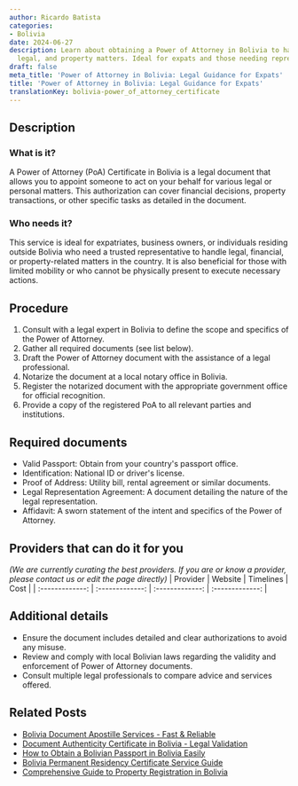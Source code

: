 ```yaml
---
author: Ricardo Batista
categories:
- Bolivia
date: 2024-06-27
description: Learn about obtaining a Power of Attorney in Bolivia to handle financial,
  legal, and property matters. Ideal for expats and those needing representation.
draft: false
meta_title: 'Power of Attorney in Bolivia: Legal Guidance for Expats'
title: 'Power of Attorney in Bolivia: Legal Guidance for Expats'
translationKey: bolivia-power_of_attorney_certificate
---
```



## Description
### What is it?
A Power of Attorney (PoA) Certificate in Bolivia is a legal document that allows you to appoint someone to act on your behalf for various legal or personal matters. This authorization can cover financial decisions, property transactions, or other specific tasks as detailed in the document.

### Who needs it?
This service is ideal for expatriates, business owners, or individuals residing outside Bolivia who need a trusted representative to handle legal, financial, or property-related matters in the country. It is also beneficial for those with limited mobility or who cannot be physically present to execute necessary actions.

## Procedure

1. Consult with a legal expert in Bolivia to define the scope and specifics of the Power of Attorney.
2. Gather all required documents (see list below).
3. Draft the Power of Attorney document with the assistance of a legal professional.
4. Notarize the document at a local notary office in Bolivia.
5. Register the notarized document with the appropriate government office for official recognition.
6. Provide a copy of the registered PoA to all relevant parties and institutions.


## Required documents

- Valid Passport: Obtain from your country's passport office.
- Identification: National ID or driver's license.
- Proof of Address: Utility bill, rental agreement or similar documents.
- Legal Representation Agreement: A document detailing the nature of the legal representation.
- Affidavit: A sworn statement of the intent and specifics of the Power of Attorney.


## Providers that can do it for you
_(We are currently curating the best providers. If you are or know a provider, please contact us or edit the page directly)_
| Provider        |     Website     |     Timelines    |       Cost      |
| :-------------: | :-------------: |  :-------------: | :-------------: |

## Additional details

- Ensure the document includes detailed and clear authorizations to avoid any misuse.
- Review and comply with local Bolivian laws regarding the validity and enforcement of Power of Attorney documents.
- Consult multiple legal professionals to compare advice and services offered.




## Related Posts

- [Bolivia Document Apostille Services - Fast & Reliable](https://tramitit.com/guides/bolivia/document_apostille/)
- [Document Authenticity Certificate in Bolivia - Legal Validation](https://tramitit.com/guides/bolivia/document_authenticity_certificate/)
- [How to Obtain a Bolivian Passport in Bolivia Easily](https://tramitit.com/guides/bolivia/bolivian_passport/)
- [Bolivia Permanent Residency Certificate Service Guide](https://tramitit.com/guides/bolivia/permanent_residency_certificate/)
- [Comprehensive Guide to Property Registration in Bolivia](https://tramitit.com/guides/bolivia/property_registration/)